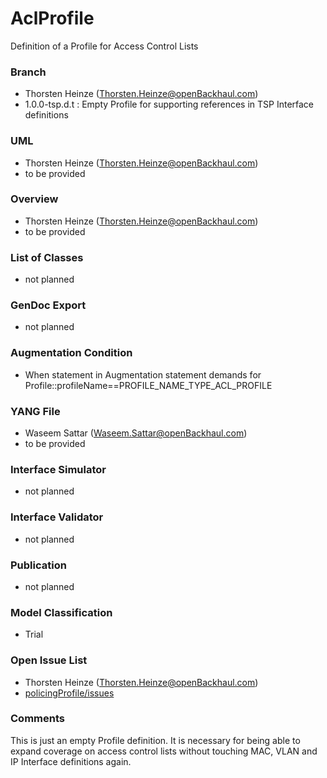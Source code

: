 # AclProfile
Definition of a Profile for Access Control Lists

### Branch
- Thorsten Heinze (Thorsten.Heinze@openBackhaul.com)
- 1.0.0-tsp.d.t : Empty Profile for supporting references in TSP Interface definitions

### UML
- Thorsten Heinze (Thorsten.Heinze@openBackhaul.com)
- to be provided

### Overview 
- Thorsten Heinze (Thorsten.Heinze@openBackhaul.com)
- to be provided

### List of Classes
- not planned 

### GenDoc Export
- not planned 

### Augmentation Condition
- When statement in Augmentation statement demands for Profile::profileName==PROFILE_NAME_TYPE_ACL_PROFILE

### YANG File
- Waseem Sattar (Waseem.Sattar@openBackhaul.com)
- to be provided

### Interface Simulator
- not planned 

### Interface Validator
- not planned

### Publication
- not planned

### Model Classification
- Trial

### Open Issue List
- Thorsten Heinze (Thorsten.Heinze@openBackhaul.com)
- [policingProfile/issues](../../issues)

### Comments
This is just an empty Profile definition.
It is necessary for being able to expand coverage on access control lists without touching MAC, VLAN and IP Interface definitions again.
